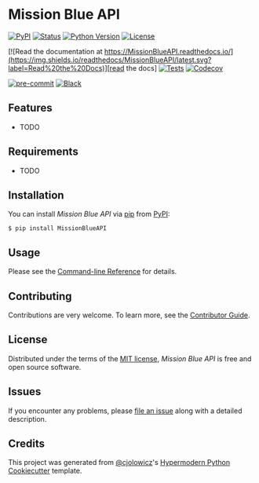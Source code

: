 # Mission Blue API

[![PyPI](https://img.shields.io/pypi/v/MissionBlueAPI.svg)][pypi_]
[![Status](https://img.shields.io/pypi/status/MissionBlueAPI.svg)][status]
[![Python Version](https://img.shields.io/pypi/pyversions/MissionBlueAPI)][python version]
[![License](https://img.shields.io/pypi/l/MissionBlueAPI)][license]

[![Read the documentation at https://MissionBlueAPI.readthedocs.io/](https://img.shields.io/readthedocs/MissionBlueAPI/latest.svg?label=Read%20the%20Docs)][read the docs]
[![Tests](https://github.com/lementknight/MissionBlueAPI/workflows/Tests/badge.svg)][tests]
[![Codecov](https://codecov.io/gh/lementknight/MissionBlueAPI/branch/main/graph/badge.svg)][codecov]

[![pre-commit](https://img.shields.io/badge/pre--commit-enabled-brightgreen?logo=pre-commit&logoColor=white)][pre-commit]
[![Black](https://img.shields.io/badge/code%20style-black-000000.svg)][black]

[pypi_]: https://pypi.org/project/MissionBlueAPI/
[status]: https://pypi.org/project/MissionBlueAPI/
[python version]: https://pypi.org/project/MissionBlueAPI
[read the docs]: https://MissionBlueAPI.readthedocs.io/
[tests]: https://github.com/lementknight/MissionBlueAPI/actions?workflow=Tests
[codecov]: https://app.codecov.io/gh/lementknight/MissionBlueAPI
[pre-commit]: https://github.com/pre-commit/pre-commit
[black]: https://github.com/psf/black

## Features

- TODO

## Requirements

- TODO

## Installation

You can install _Mission Blue API_ via [pip] from [PyPI]:

```console
$ pip install MissionBlueAPI
```

## Usage

Please see the [Command-line Reference] for details.

## Contributing

Contributions are very welcome.
To learn more, see the [Contributor Guide].

## License

Distributed under the terms of the [MIT license][license],
_Mission Blue API_ is free and open source software.

## Issues

If you encounter any problems,
please [file an issue] along with a detailed description.

## Credits

This project was generated from [@cjolowicz]'s [Hypermodern Python Cookiecutter] template.

[@cjolowicz]: https://github.com/cjolowicz
[pypi]: https://pypi.org/
[hypermodern python cookiecutter]: https://github.com/cjolowicz/cookiecutter-hypermodern-python
[file an issue]: https://github.com/lementknight/MissionBlueAPI/issues
[pip]: https://pip.pypa.io/

<!-- github-only -->

[license]: https://github.com/lementknight/MissionBlueAPI/blob/main/LICENSE
[contributor guide]: https://github.com/lementknight/MissionBlueAPI/blob/main/CONTRIBUTING.md
[command-line reference]: https://MissionBlueAPI.readthedocs.io/en/latest/usage.html
